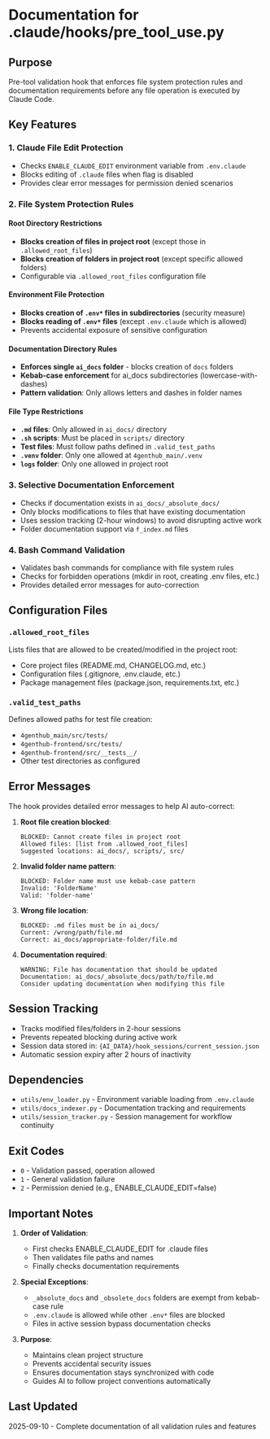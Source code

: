 # Documentation for .claude/hooks/pre_tool_use.py

## Purpose
Pre-tool validation hook that enforces file system protection rules and documentation requirements before any file operation is executed by Claude Code.

## Key Features

### 1. Claude File Edit Protection
- Checks `ENABLE_CLAUDE_EDIT` environment variable from `.env.claude`
- Blocks editing of `.claude` files when flag is disabled
- Provides clear error messages for permission denied scenarios

### 2. File System Protection Rules

#### Root Directory Restrictions
- **Blocks creation of files in project root** (except those in `.allowed_root_files`)
- **Blocks creation of folders in project root** (except specific allowed folders)
- Configurable via `.allowed_root_files` configuration file

#### Environment File Protection
- **Blocks creation of `.env*` files in subdirectories** (security measure)
- **Blocks reading of `.env*` files** (except `.env.claude` which is allowed)
- Prevents accidental exposure of sensitive configuration

#### Documentation Directory Rules
- **Enforces single `ai_docs` folder** - blocks creation of `docs` folders
- **Kebab-case enforcement** for ai_docs subdirectories (lowercase-with-dashes)
- **Pattern validation**: Only allows letters and dashes in folder names

#### File Type Restrictions
- **`.md` files**: Only allowed in `ai_docs/` directory
- **`.sh` scripts**: Must be placed in `scripts/` directory  
- **Test files**: Must follow paths defined in `.valid_test_paths`
- **`.venv` folder**: Only one allowed at `4genthub_main/.venv`
- **`logs` folder**: Only one allowed in project root

### 3. Selective Documentation Enforcement
- Checks if documentation exists in `ai_docs/_absolute_docs/`
- Only blocks modifications to files that have existing documentation
- Uses session tracking (2-hour windows) to avoid disrupting active work
- Folder documentation support via `f_index.md` files

### 4. Bash Command Validation
- Validates bash commands for compliance with file system rules
- Checks for forbidden operations (mkdir in root, creating .env files, etc.)
- Provides detailed error messages for auto-correction

## Configuration Files

### `.allowed_root_files`
Lists files that are allowed to be created/modified in the project root:
- Core project files (README.md, CHANGELOG.md, etc.)
- Configuration files (.gitignore, .env.claude, etc.)
- Package management files (package.json, requirements.txt, etc.)

### `.valid_test_paths`
Defines allowed paths for test file creation:
- `4genthub_main/src/tests/`
- `4genthub-frontend/src/tests/`
- `4genthub-frontend/src/__tests__/`
- Other test directories as configured

## Error Messages

The hook provides detailed error messages to help AI auto-correct:

1. **Root file creation blocked**:
   ```
   BLOCKED: Cannot create files in project root
   Allowed files: [list from .allowed_root_files]
   Suggested locations: ai_docs/, scripts/, src/
   ```

2. **Invalid folder name pattern**:
   ```
   BLOCKED: Folder name must use kebab-case pattern
   Invalid: 'FolderName'
   Valid: 'folder-name'
   ```

3. **Wrong file location**:
   ```
   BLOCKED: .md files must be in ai_docs/
   Current: /wrong/path/file.md
   Correct: ai_docs/appropriate-folder/file.md
   ```

4. **Documentation required**:
   ```
   WARNING: File has documentation that should be updated
   Documentation: ai_docs/_absolute_docs/path/to/file.md
   Consider updating documentation when modifying this file
   ```

## Session Tracking

- Tracks modified files/folders in 2-hour sessions
- Prevents repeated blocking during active work
- Session data stored in: `{AI_DATA}/hook_sessions/current_session.json`
- Automatic session expiry after 2 hours of inactivity

## Dependencies

- `utils/env_loader.py` - Environment variable loading from `.env.claude`
- `utils/docs_indexer.py` - Documentation tracking and requirements
- `utils/session_tracker.py` - Session management for workflow continuity

## Exit Codes

- `0` - Validation passed, operation allowed
- `1` - General validation failure
- `2` - Permission denied (e.g., ENABLE_CLAUDE_EDIT=false)

## Important Notes

1. **Order of Validation**:
   - First checks ENABLE_CLAUDE_EDIT for .claude files
   - Then validates file paths and names
   - Finally checks documentation requirements

2. **Special Exceptions**:
   - `_absolute_docs` and `_obsolete_docs` folders are exempt from kebab-case rule
   - `.env.claude` is allowed while other `.env*` files are blocked
   - Files in active session bypass documentation checks

3. **Purpose**: 
   - Maintains clean project structure
   - Prevents accidental security issues
   - Ensures documentation stays synchronized with code
   - Guides AI to follow project conventions automatically

## Last Updated
2025-09-10 - Complete documentation of all validation rules and features